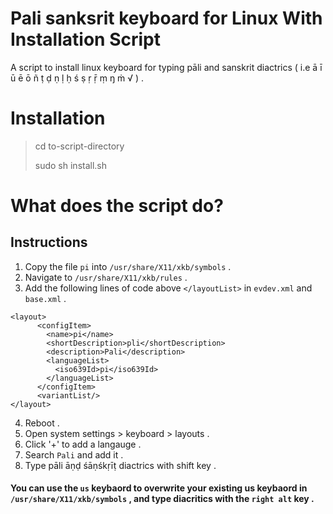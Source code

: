 # Pali sanksrit keyboard for Linux With Installation Script
A script to install linux keyboard for typing pāli and sanskrit diactrics ( i.e ā ī ū ē ō ñ ṭ ḍ ṇ ḷ ḥ ś ṣ ṛ ṝ ṃ ŋ ṁ √ ) .

# Installation
> cd to-script-directory
>
> sudo sh install.sh

# What does the script do?

## Instructions
1. Copy the file `pi` into `/usr/share/X11/xkb/symbols` .
2. Navigate to `/usr/share/X11/xkb/rules` .
3. Add the following lines of code above `</layoutList>` in `evdev.xml` and `base.xml` .
````
<layout>
      <configItem>
        <name>pi</name>
        <shortDescription>pli</shortDescription>
        <description>Pali</description>
        <languageList>
          <iso639Id>pi</iso639Id>
        </languageList>
      </configItem>
      <variantList/>
</layout>
````
4. Reboot .
5. Open system settings > keyboard > layouts . 
3. Click '+' to add a langauge .
4. Search `Pali` and add it .
11. Type pāli āṇḍ śāṇśkṛīṭ diactrics with shift key . 

#### You can use the `us` keybaord to overwrite your existing us keybaord in `/usr/share/X11/xkb/symbols` , and type diacritics with the `right alt` key . 
